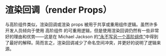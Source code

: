 # 渲染回调（render Props）

与高阶组件类似，渲染回调或渲染 props 被用于共享或重用组件逻辑。虽然许多开发人员倾向于使用 高阶组件 的可重用逻辑，但是使用渲染回调仍然有一些非常好的理由和优势——这是在 Michael Jackson 的[“永不写另一个高阶组件”](https://link.segmentfault.com/?enc=lkjqHbonx2IsvMmv749qFA%3D%3D.F1iUqcDzO2WEx5SoQWgisywe3WW0BOb77QzA7uUiqBjKQ%2FS3qshr%2FbiCMl21j3JS)中得到了最好的解释。简而言之，渲染回调减少了命名空间冲突，并更好的说明了逻辑来源。
